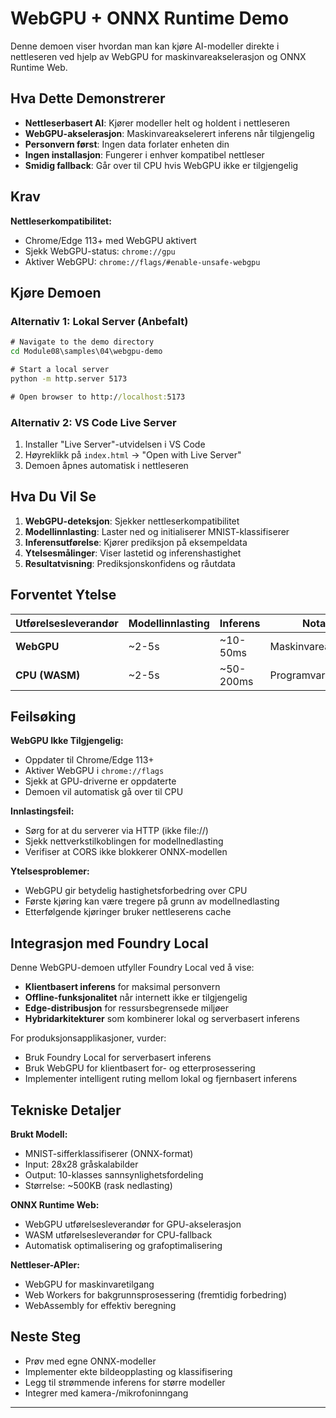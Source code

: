 <!--
CO_OP_TRANSLATOR_METADATA:
{
  "original_hash": "7a474b8e201d5316c0095cdbc3bf0555",
  "translation_date": "2025-09-24T23:37:58+00:00",
  "source_file": "Module08/samples/04/webgpu-demo/README.md",
  "language_code": "no"
}
-->
# WebGPU + ONNX Runtime Demo

Denne demoen viser hvordan man kan kjøre AI-modeller direkte i nettleseren ved hjelp av WebGPU for maskinvareakselerasjon og ONNX Runtime Web.

## Hva Dette Demonstrerer

- **Nettleserbasert AI**: Kjører modeller helt og holdent i nettleseren
- **WebGPU-akselerasjon**: Maskinvareakselerert inferens når tilgjengelig
- **Personvern først**: Ingen data forlater enheten din
- **Ingen installasjon**: Fungerer i enhver kompatibel nettleser
- **Smidig fallback**: Går over til CPU hvis WebGPU ikke er tilgjengelig

## Krav

**Nettleserkompatibilitet:**
- Chrome/Edge 113+ med WebGPU aktivert
- Sjekk WebGPU-status: `chrome://gpu`
- Aktiver WebGPU: `chrome://flags/#enable-unsafe-webgpu`

## Kjøre Demoen

### Alternativ 1: Lokal Server (Anbefalt)

```cmd
# Navigate to the demo directory
cd Module08\samples\04\webgpu-demo

# Start a local server
python -m http.server 5173

# Open browser to http://localhost:5173
```

### Alternativ 2: VS Code Live Server

1. Installer "Live Server"-utvidelsen i VS Code
2. Høyreklikk på `index.html` → "Open with Live Server"
3. Demoen åpnes automatisk i nettleseren

## Hva Du Vil Se

1. **WebGPU-deteksjon**: Sjekker nettleserkompatibilitet
2. **Modellinnlasting**: Laster ned og initialiserer MNIST-klassifiserer
3. **Inferensutførelse**: Kjører prediksjon på eksempeldata
4. **Ytelsesmålinger**: Viser lastetid og inferenshastighet
5. **Resultatvisning**: Prediksjonskonfidens og råutdata

## Forventet Ytelse

| Utførelsesleverandør | Modellinnlasting | Inferens | Notater |
|-----------------------|------------------|----------|---------|
| **WebGPU**           | ~2-5s           | ~10-50ms | Maskinvareakselerert |
| **CPU (WASM)**       | ~2-5s           | ~50-200ms | Programvarefallback |

## Feilsøking

**WebGPU Ikke Tilgjengelig:**
- Oppdater til Chrome/Edge 113+
- Aktiver WebGPU i `chrome://flags`
- Sjekk at GPU-driverne er oppdaterte
- Demoen vil automatisk gå over til CPU

**Innlastingsfeil:**
- Sørg for at du serverer via HTTP (ikke file://)
- Sjekk nettverkstilkoblingen for modellnedlasting
- Verifiser at CORS ikke blokkerer ONNX-modellen

**Ytelsesproblemer:**
- WebGPU gir betydelig hastighetsforbedring over CPU
- Første kjøring kan være tregere på grunn av modellnedlasting
- Etterfølgende kjøringer bruker nettleserens cache

## Integrasjon med Foundry Local

Denne WebGPU-demoen utfyller Foundry Local ved å vise:

- **Klientbasert inferens** for maksimal personvern
- **Offline-funksjonalitet** når internett ikke er tilgjengelig  
- **Edge-distribusjon** for ressursbegrensede miljøer
- **Hybridarkitekturer** som kombinerer lokal og serverbasert inferens

For produksjonsapplikasjoner, vurder:
- Bruk Foundry Local for serverbasert inferens
- Bruk WebGPU for klientbasert for- og etterprosessering
- Implementer intelligent ruting mellom lokal og fjernbasert inferens

## Tekniske Detaljer

**Brukt Modell:**
- MNIST-sifferklassifiserer (ONNX-format)
- Input: 28x28 gråskalabilder
- Output: 10-klasses sannsynlighetsfordeling
- Størrelse: ~500KB (rask nedlasting)

**ONNX Runtime Web:**
- WebGPU utførelsesleverandør for GPU-akselerasjon
- WASM utførelsesleverandør for CPU-fallback
- Automatisk optimalisering og grafoptimalisering

**Nettleser-APIer:**
- WebGPU for maskinvaretilgang
- Web Workers for bakgrunnsprosessering (fremtidig forbedring)
- WebAssembly for effektiv beregning

## Neste Steg

- Prøv med egne ONNX-modeller
- Implementer ekte bildeopplasting og klassifisering
- Legg til strømmende inferens for større modeller
- Integrer med kamera-/mikrofoninngang

---

